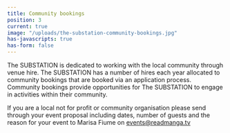 ```yaml
---
title: Community bookings
position: 3
current: true
image: "/uploads/the-substation-community-bookings.jpg"
has-javascripts: true
has-form: false
---
```


The SUBSTATION is dedicated to working with the local community through venue hire. The SUBSTATION has a number of hires each year allocated to community bookings that are booked via an application process. Community bookings provide opportunities for The SUBSTATION to engage in activities within their community. 

If you are a local not for profit or community organisation please send through your event proposal including dates, number of guests and the reason for your event to Marisa Fiume on events@readmanga.tv
